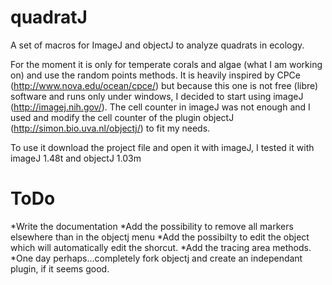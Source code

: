 quadratJ
========

A set of macros for ImageJ and objectJ to analyze quadrats in ecology.

For the moment it is only for temperate corals and algae (what I am working on) and use the random points methods.
It is heavily inspired by CPCe (http://www.nova.edu/ocean/cpce/) but because this one is not free (libre) software and runs only under windows, I decided to start using imageJ (http://imagej.nih.gov/). The cell counter in imageJ was not enough and I used and modify the cell counter of the plugin objectJ (http://simon.bio.uva.nl/objectj/) to fit my needs.

To use it download the project file and open it with imageJ, I tested it with imageJ 1.48t and objectJ 1.03m

ToDo
====
*Write the documentation
*Add the possibility to remove all markers elsewhere than in the objectj menu
*Add the possibilty to edit the object which will automatically edit the shorcut.
*Add the tracing area methods.
*One day perhaps...completely fork objectj and create an independant plugin, if it seems good.
